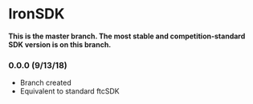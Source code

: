 # IronSDK
**This is the master branch. The most stable and competition-standard SDK version is on this branch.**

### 0.0.0 (9/13/18)
- Branch created
- Equivalent to standard ftcSDK
